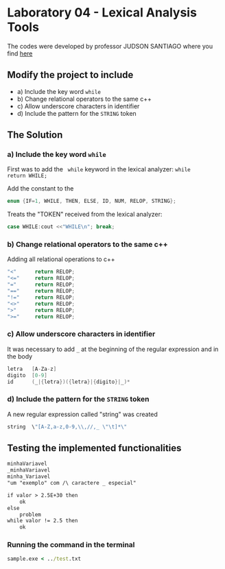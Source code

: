 # Laboratory 04 - Lexical Analysis Tools

The codes were developed by professor JUDSON SANTIAGO where you find [here](https://github.com/JudsonSS/Compiladores/tree/master/Labs/Lab11)

## Modify the project to include
- a) Include the key word ```while```
- b) Change relational operators to the same c++
- c) Allow underscore characters in identifier
- d) Include the pattern for the ```STRING``` token

## The Solution

### a) Include the key word ```while```

First was to add the ``` while``` keyword in the lexical analyzer: ```while       return WHILE; ```

Add the constant to the  
```c++
enum {IF=1, WHILE, THEN, ELSE, ID, NUM, RELOP, STRING}; 
```

Treats the "TOKEN" received from the lexical analyzer: 
```c++
case WHILE:cout <<"WHILE\n"; break;
```

### b) Change relational operators to the same c++

Adding all relational operations to c++
```c++
"<"      return RELOP; 
"<="     return RELOP; 
"="      return RELOP; 
"=="     return RELOP;
"!="     return RELOP;
"<>"     return RELOP; 
">"      return RELOP;
">="     return RELOP; 
```

### c) Allow underscore characters in identifier

It was necessary to add ```_``` at the beginning of the regular expression and in the body

```c++
letra	[A-Za-z]
digito	[0-9]
id	    (_|{letra})({letra}|{digito}|_)*
```

 ### d) Include the pattern for the ```STRING``` token

A new regular expression called "string" was created
 
```c++
string  \"[A-Z,a-z,0-9,\\,//,_ \"\t]*\"
```

## Testing the implemented functionalities

```txt
minhaVariavel
_minhaVariavel
minha_Variavel
"um "exemplo" com /\ caractere _ especial"

if valor > 2.5E+30 then
    ok
else
    problem
while valor != 2.5 then
    ok
```

### Running the command in the terminal

```cmd
sample.exe < ../test.txt
```




